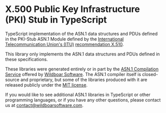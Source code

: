 # X.500 Public Key Infrastructure (PKI) Stub in TypeScript

TypeScript implementation of the ASN.1 data structures and PDUs defined in the
PKI-Stub ASN.1 Module defined by the
[International Telecommunication Union's (ITU)](https://www.itu.int/en/Pages/default.aspx)
[recommendation X.510](https://www.itu.int/rec/T-REC-X.510/en).

This library only implements the ASN.1 data structures and PDUs defined in these
specifications.

These libraries were generated entirely or in part by the
[ASN.1 Compilation Service](https://wildboarsoftware.com/asn1-compilation)
offered by [Wildboar Software](https://wildboarsoftware.com). The ASN.1
compiler itself is closed-source and proprietary, but some of the libraries
produced with it are released publicly under the
[MIT license](https://mit-license.org/).

If you would like to see additional ASN.1 libraries in TypeScript or other
programming languages, or if you have any other questions, please contact us at
[contact@wildboarsoftware.com](mailto:contact@wildboarsoftware.com).
